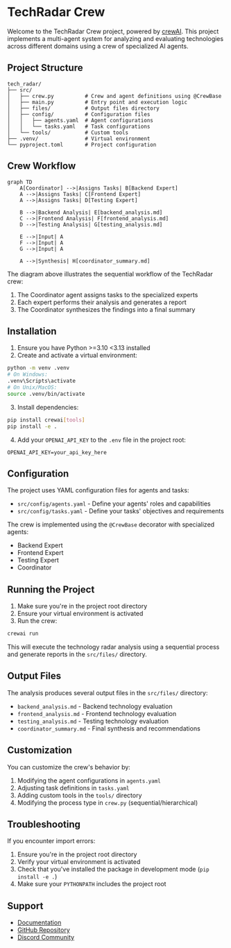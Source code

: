 # TechRadar Crew

Welcome to the TechRadar Crew project, powered by [crewAI](https://crewai.com). This project implements a multi-agent system for analyzing and evaluating technologies across different domains using a crew of specialized AI agents.

## Project Structure

```
tech_radar/
├── src/
│   ├── crew.py          # Crew and agent definitions using @CrewBase
│   ├── main.py          # Entry point and execution logic
│   ├── files/           # Output files directory
│   ├── config/          # Configuration files
│   │   ├── agents.yaml  # Agent configurations
│   │   └── tasks.yaml   # Task configurations
│   └── tools/           # Custom tools
├── .venv/               # Virtual environment
└── pyproject.toml       # Project configuration
```

## Crew Workflow

```mermaid
graph TD
    A[Coordinator] -->|Assigns Tasks| B[Backend Expert]
    A -->|Assigns Tasks| C[Frontend Expert]
    A -->|Assigns Tasks| D[Testing Expert]
    
    B -->|Backend Analysis| E[backend_analysis.md]
    C -->|Frontend Analysis| F[frontend_analysis.md]
    D -->|Testing Analysis| G[testing_analysis.md]
    
    E -->|Input| A
    F -->|Input| A
    G -->|Input| A
    
    A -->|Synthesis| H[coordinator_summary.md]
```

The diagram above illustrates the sequential workflow of the TechRadar crew:
1. The Coordinator agent assigns tasks to the specialized experts
2. Each expert performs their analysis and generates a report
3. The Coordinator synthesizes the findings into a final summary

## Installation

1. Ensure you have Python >=3.10 <3.13 installed
2. Create and activate a virtual environment:
```bash
python -m venv .venv
# On Windows:
.venv\Scripts\activate
# On Unix/MacOS:
source .venv/bin/activate
```

3. Install dependencies:
```bash
pip install crewai[tools]
pip install -e .
```

4. Add your `OPENAI_API_KEY` to the `.env` file in the project root:
```
OPENAI_API_KEY=your_api_key_here
```

## Configuration

The project uses YAML configuration files for agents and tasks:

- `src/config/agents.yaml` - Define your agents' roles and capabilities
- `src/config/tasks.yaml` - Define your tasks' objectives and requirements

The crew is implemented using the `@CrewBase` decorator with specialized agents:
- Backend Expert
- Frontend Expert
- Testing Expert
- Coordinator

## Running the Project

1. Make sure you're in the project root directory
2. Ensure your virtual environment is activated
3. Run the crew:
```bash
crewai run
```

This will execute the technology radar analysis using a sequential process and generate reports in the `src/files/` directory.

## Output Files

The analysis produces several output files in the `src/files/` directory:
- `backend_analysis.md` - Backend technology evaluation
- `frontend_analysis.md` - Frontend technology evaluation
- `testing_analysis.md` - Testing technology evaluation
- `coordinator_summary.md` - Final synthesis and recommendations

## Customization

You can customize the crew's behavior by:
1. Modifying the agent configurations in `agents.yaml`
2. Adjusting task definitions in `tasks.yaml`
3. Adding custom tools in the `tools/` directory
4. Modifying the process type in `crew.py` (sequential/hierarchical)

## Troubleshooting

If you encounter import errors:
1. Ensure you're in the project root directory
2. Verify your virtual environment is activated
3. Check that you've installed the package in development mode (`pip install -e .`)
4. Make sure your `PYTHONPATH` includes the project root

## Support

- [Documentation](https://docs.crewai.com)
- [GitHub Repository](https://github.com/joaomdmoura/crewai)
- [Discord Community](https://discord.com/invite/X4JWnZnxPb)
